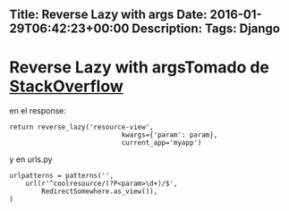 Title: Reverse Lazy with args
Date: 2016-01-29T06:42:23+00:00
Description: 
Tags: Django
---
# Reverse Lazy with argsTomado de [StackOverflow](http://stackoverflow.com/questions/9879259/how-to-pass-url-parameter-to-reverse-lazy-in-django-urls-py)

en el response:
```
return reverse_lazy('resource-view',
                            kwargs={'param': param},
                            current_app='myapp')
```

y en urls.py 
```
urlpatterns = patterns('',
    url(r'^coolresource/(?P<param>\d+)/$', 
        RedirectSomewhere.as_view()),
)
```